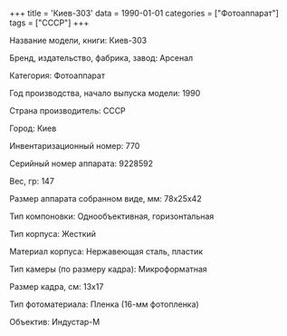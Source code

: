 +++
title = 'Киев-303'
data = 1990-01-01
categories = ["Фотоаппарат"]
tags = ["СССР"]
+++

Название модели, книги: Киев-303

Бренд, издательство, фабрика, завод: Арсенал

Категория: Фотоаппарат

Год производства, начало выпуска модели: 1990

Страна производитель: СССР

Город: Киев

Инвентаризационный номер: 770

Серийный номер аппарата: 9228592

Вес, гр: 147

Размер аппарата  собранном виде, мм: 78х25х42

Тип компоновки: Однообъективная, горизонтальная

Тип корпуса: Жесткий

Материал корпуса: Нержавеющая сталь, пластик

Тип камеры (по размеру кадра): Микроформатная

Размер кадра, см: 13х17

Тип фотоматериала: Пленка (16-мм фотопленка)

Объектив: Индустар-М

